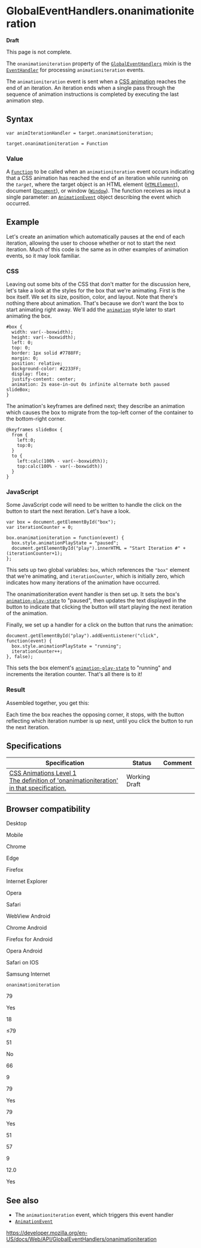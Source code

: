 GlobalEventHandlers.onanimationiteration
========================================

**Draft**

This page is not complete.

The `onanimationiteration` property of the [`GlobalEventHandlers`](../globaleventhandlers) mixin is the [`EventHandler`](https://developer.mozilla.org/en-US/docs/Web/Events/Event_handlers) for processing `animationiteration` events.

The `animationiteration` event is sent when a [CSS animation](https://developer.mozilla.org/en-US/docs/Web/CSS/CSS_Animations) reaches the end of an iteration. An iteration ends when a single pass through the sequence of animation instructions is completed by executing the last animation step.

Syntax
------

    var animIterationHandler = target.onanimationiteration;

    target.onanimationiteration = Function

### Value

A [`Function`](https://developer.mozilla.org/en-US/docs/Web/JavaScript/Reference/Global_Objects/Function) to be called when an `animationiteration` event occurs indicating that a CSS animation has reached the end of an iteration while running on the *`target`*, where the target object is an HTML element ([`HTMLElement`](../htmlelement)), document ([`Document`](../document)), or window ([`Window`](../window)). The function receives as input a single parameter: an [`AnimationEvent`](../animationevent) object describing the event which occurred.

Example
-------

Let's create an animation which automatically pauses at the end of each iteration, allowing the user to choose whether or not to start the next iteration. Much of this code is the same as in other examples of animation events, so it may look familiar.

### CSS

Leaving out some bits of the CSS that don't matter for the discussion here, let's take a look at the styles for the box that we're animating. First is the box itself. We set its size, position, color, and layout. Note that there's nothing there about animation. That's because we don't want the box to start animating right away. We'll add the [`animation`](https://developer.mozilla.org/en-US/docs/Web/CSS/animation) style later to start animating the box.

    #box {
      width: var(--boxwidth);
      height: var(--boxwidth);
      left: 0;
      top: 0;
      border: 1px solid #7788FF;
      margin: 0;
      position: relative;
      background-color: #2233FF;
      display: flex;
      justify-content: center;
      animation: 2s ease-in-out 0s infinite alternate both paused slideBox;
    }

The animation's keyframes are defined next; they describe an animation which causes the box to migrate from the top-left corner of the container to the bottom-right corner.

    @keyframes slideBox {
      from {
        left:0;
        top:0;
      }
      to {
        left:calc(100% - var(--boxwidth));
        top:calc(100% - var(--boxwidth))
      }
    }

### JavaScript

Some JavaScript code will need to be written to handle the click on the button to start the next iteration. Let's have a look.

    var box = document.getElementById("box");
    var iterationCounter = 0;

    box.onanimationiteration = function(event) {
      box.style.animationPlayState = "paused";
      document.getElementById("play").innerHTML = "Start Iteration #" + (iterationCounter+1);
    };

This sets up two global variables: `box`, which references the `"box"` element that we're animating, and `iterationCounter`, which is initially zero, which indicates how many iterations of the animation have occurred.

The onanimationiteration event handler is then set up. It sets the box's [`animation-play-state`](https://developer.mozilla.org/en-US/docs/Web/CSS/animation-play-state) to "paused", then updates the text displayed in the button to indicate that clicking the button will start playing the next iteration of the animation.

Finally, we set up a handler for a click on the button that runs the animation:

    document.getElementById("play").addEventListener("click", function(event) {
      box.style.animationPlayState = "running";
      iterationCounter++;
    }, false);

This sets the box element's [`animation-play-state`](https://developer.mozilla.org/en-US/docs/Web/CSS/animation-play-state) to "running" and increments the iteration counter. That's all there is to it!

### Result

Assembled together, you get this:

Each time the box reaches the opposing corner, it stops, with the button reflecting which iteration number is up next, until you click the button to run the next iteration.

Specifications
--------------

<table><thead><tr class="header"><th>Specification</th><th>Status</th><th>Comment</th></tr></thead><tbody><tr class="odd"><td><a href="https://drafts.csswg.org/css-animations-1/#eventdef-animationevent-animationiteration">CSS Animations Level 1<br />
<span class="small">The definition of 'onanimationiteration' in that specification.</span></a></td><td><span class="spec-wd">Working Draft</span></td><td></td></tr></tbody></table>

Browser compatibility
---------------------

Desktop

Mobile

Chrome

Edge

Firefox

Internet Explorer

Opera

Safari

WebView Android

Chrome Android

Firefox for Android

Opera Android

Safari on IOS

Samsung Internet

`onanimationiteration`

79

Yes

18

≤79

51

No

66

9

79

Yes

79

Yes

51

57

9

12.0

Yes

See also
--------

-   The `animationiteration` event, which triggers this event handler
-   [`AnimationEvent`](../animationevent)

<a href="https://developer.mozilla.org/en-US/docs/Web/API/GlobalEventHandlers/onanimationiteration" class="_attribution-link">https://developer.mozilla.org/en-US/docs/Web/API/GlobalEventHandlers/onanimationiteration</a>
